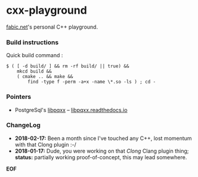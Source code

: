 # cxx-playground

[fabic.net](https://fabic.net)'s personal C++ playground.

### Build instructions

Quick build command :

    $ ( [ -d build/ ] && rm -rf build/ || true) &&
        mkcd build &&
        ( cmake .. && make &&
            find -type f -perm -a+x -name \*.so -ls ) ; cd -

### Pointers

* PostgreSql's [libpqxx](http://pqxx.org/development/libpqxx/) &ndash; [libpqxx.readthedocs.io](http://libpqxx.readthedocs.io/en/latest/)

### ChangeLog

* __2018-02-17:__ Been a month since I've touched any C++, lost momentum with that
  Clong plugin :-/
* __2018-01-17:__ Dude, you were working on that _Clong_ Clang plugin thing;
 __status:__ partially working proof-of-concept, this may lead somewhere.


__EOF__
